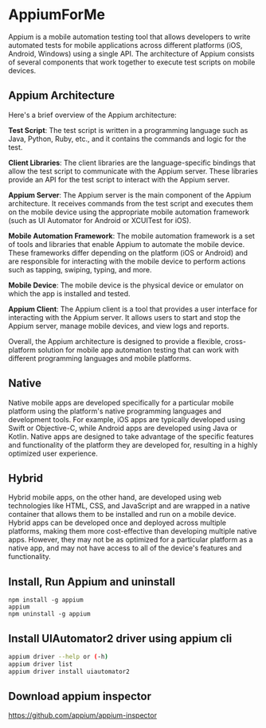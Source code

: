 # AppiumForMe
Appium is a mobile automation testing tool that allows developers to write automated tests for mobile applications across different platforms (iOS, Android, Windows) using a single API. The architecture of Appium consists of several components that work together to execute test scripts on mobile devices.
## Appium Architecture

Here's a brief overview of the Appium architecture:

**Test Script**: The test script is written in a programming language such as Java, Python, Ruby, etc., and it contains the commands and logic for the test.

**Client Libraries**: The client libraries are the language-specific bindings that allow the test script to communicate with the Appium server. These libraries provide an API for the test script to interact with the Appium server.

**Appium Server**: The Appium server is the main component of the Appium architecture. It receives commands from the test script and executes them on the mobile device using the appropriate mobile automation framework (such as UI Automator for Android or XCUITest for iOS).

**Mobile Automation Framework**: The mobile automation framework is a set of tools and libraries that enable Appium to automate the mobile device. These frameworks differ depending on the platform (iOS or Android) and are responsible for interacting with the mobile device to perform actions such as tapping, swiping, typing, and more.

**Mobile Device**: The mobile device is the physical device or emulator on which the app is installed and tested.

**Appium Client**: The Appium client is a tool that provides a user interface for interacting with the Appium server. It allows users to start and stop the Appium server, manage mobile devices, and view logs and reports.

Overall, the Appium architecture is designed to provide a flexible, cross-platform solution for mobile app automation testing that can work with different programming languages and mobile platforms.


## Native
Native mobile apps are developed specifically for a particular mobile platform using the platform's native programming languages and development tools. For example, iOS apps are typically developed using Swift or Objective-C, while Android apps are developed using Java or Kotlin. Native apps are designed to take advantage of the specific features and functionality of the platform they are developed for, resulting in a highly optimized user experience.

## Hybrid
Hybrid mobile apps, on the other hand, are developed using web technologies like HTML, CSS, and JavaScript and are wrapped in a native container that allows them to be installed and run on a mobile device. Hybrid apps can be developed once and deployed across multiple platforms, making them more cost-effective than developing multiple native apps. However, they may not be as optimized for a particular platform as a native app, and may not have access to all of the device's features and functionality.

## Install, Run Appium and uninstall
```node
npm install -g appium
appium
npm uninstall -g appium
```

## Install UIAutomator2 driver using appium cli
```bash
appium driver --help or (-h)
appium driver list
appium driver install uiautomator2
```

## Download appium inspector
https://github.com/appium/appium-inspector
